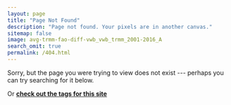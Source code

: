 ```yaml
---
layout: page
title: "Page Not Found"
description: "Page not found. Your pixels are in another canvas."
sitemap: false
image: avg-trmm-fao-diff-vwb_vwb_trmm_2001-2016_A
search_omit: true
permalink: /404.html
---  
```


Sorry, but the page you were trying to view does not exist --- perhaps you can try searching for it below.

<script type="text/javascript">
  var GOOG_FIXURL_LANG = 'en';
  var GOOG_FIXURL_SITE = '{{ site.url }}'
</script>
<script type="text/javascript"
  src="//linkhelp.clients.google.com/tbproxy/lh/wm/fixurl.js">
</script>

Or [**check out the tags for this site**](/tags/)
